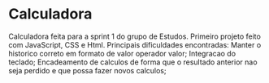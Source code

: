 # Calculadora
Calculadora feita para a sprint 1 do grupo de Estudos.
Primeiro projeto feito com JavaScript, CSS e Html.
Principais dificuldades encontradas:
    Manter o historico correto em formato de valor operador valor;
    Integracao do teclado;
    Encadeamento de calculos de forma que o resultado anterior nao seja perdido e que possa fazer novos calculos;
    